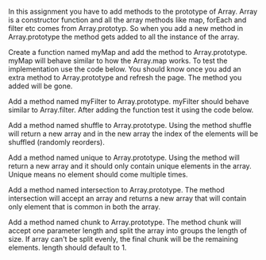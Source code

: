 In this assignment you have to add methods to the prototype of Array. Array is a constructor function and all the array methods like map, forEach and filter etc comes from Array.prototyp. So when you add a new method in Array.prototype the method gets added to all the instance of the array.

Create a function named myMap and add the method to Array.prototype. myMap will behave similar to how the Array.map works. To test the implementation use the code below.
You should know once you add an extra method to Array.prototype and refresh the page. The method you added will be gone.

Add a method named myFilter to Array.prototype. myFilter should behave similar to Array.filter. After adding the function test it using the code below.

Add a method named shuffle to Array.prototype. Using the method shuffle will return a new array and in the new array the index of the elements will be shuffled (randomly reorders).

Add a method named unique to Array.prototype. Using the method will return a new array and it should only contain unique elements in the array. Unique means no element should come multiple times.

Add a method named intersection to Array.prototype. The method intersection will accept an array and returns a new array that will contain only element that is common in both the array.

Add a method named chunk to Array.prototype. The method chunk will accept one parameter length and split the array into groups the length of size. If array can't be split evenly, the final chunk will be the remaining elements. length should default to 1.